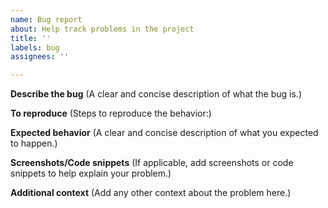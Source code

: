 ```yaml
---
name: Bug report
about: Help track problems in the project
title: ''
labels: bug
assignees: ''

---
```


**Describe the bug**
(A clear and concise description of what the bug is.)

**To reproduce**
(Steps to reproduce the behavior:)

**Expected behavior**
(A clear and concise description of what you expected to happen.)

**Screenshots/Code snippets**
(If applicable, add screenshots or code snippets to help explain your problem.)

**Additional context**
(Add any other context about the problem here.)

